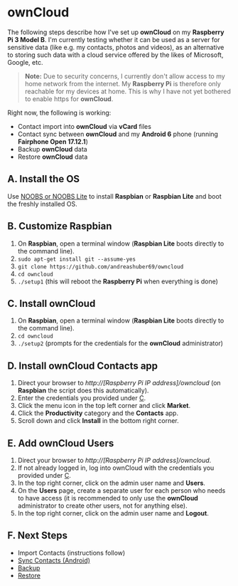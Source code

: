 # ownCloud
The following steps describe how I've set up **ownCloud** on my **Raspberry Pi 3 Model B**. I'm currently testing
whether it can be used as a server for sensitive data (like e.g. my contacts, photos and videos), as an alternative
to storing such data with a cloud service offered by the likes of Microsoft, Google, etc.

> **Note:** Due to security concerns, I currently don't allow access to my home network from the internet. My
> **Raspberry Pi** is therefore only reachable for my devices at home. This is why I have not yet bothered to enable
> https for **ownCloud**.

Right now, the following is working:
- Contact import into **ownCloud** via **vCard** files
- Contact sync between **ownCloud** and my **Android 6** phone (running **Fairphone Open 17.12.1**)
- Backup **ownCloud** data
- Restore **ownCloud** data

## A. Install the OS
Use [NOOBS or NOOBS Lite](https://www.raspberrypi.org/downloads/noobs/) to install **Raspbian** or **Raspbian Lite**
and boot the freshly installed OS.

## B. Customize Raspbian
1. On **Raspbian**, open a terminal window (**Raspbian Lite** boots directly to the command line).
2. `sudo apt-get install git --assume-yes`
3. `git clone https://github.com/andreashuber69/owncloud`
4. `cd owncloud`
5. `./setup1` (this will reboot the **Raspberry Pi** when everything is done)

## C. Install ownCloud
1. On **Raspbian**, open a terminal window (**Raspbian Lite** boots directly to the command line).
2. `cd owncloud`
3. `./setup2` (prompts for the credentials for the **ownCloud** administrator)

## D. Install ownCloud Contacts app
1. Direct your browser to *http://[Raspberry Pi IP address]/owncloud* (on **Raspbian** the script does this
   automatically).
2. Enter the credentials you provided under [C](#c-install-owncloud).
3. Click the menu icon in the top left corner and click **Market**.
4. Click the **Productivity** category and the **Contacts** app.
5. Scroll down and click **Install** in the bottom right corner.

## E. Add ownCloud Users
1. Direct your browser to *http://[Raspberry Pi IP address]/owncloud*.
2. If not already logged in, log into ownCloud with the credentials you provided under [C](#c-install-owncloud).
3. In the top right corner, click on the admin user name and **Users**.
4. On the **Users** page, create a separate user for each person who needs to have access (it is recommended to only
   use the **ownCloud** administrator to create other users, not for anything else).
5. In the top right corner, click on the admin user name and **Logout**.

## F. Next Steps
- Import Contacts (instructions follow)
- [Sync Contacts (Android)](doc/sync-contacts-android.md)
- [Backup](doc/backup.md)
- [Restore](doc/restore.md)
